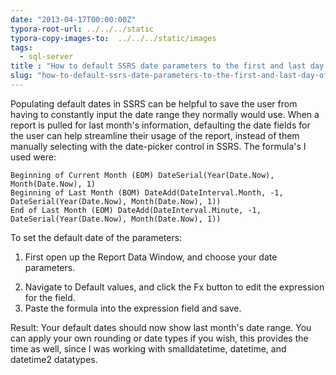 ```yaml
---
date: "2013-04-17T00:00:00Z"
typora-root-url: ../../../static
typora-copy-images-to:  ../../../static/images
tags:
  - sql-server
title : "How to default SSRS date parameters to the first and last day of the the previous month"
slug: "how-to-default-ssrs-date-parameters-to-the-first-and-last-day-of-the-the-previous-month"
---
```


Populating default dates in SSRS can be helpful to save the user from having to constantly input the date range they normally would use. When a report is pulled for last month's information, defaulting the date fields for the user can help streamline their usage of the report, instead of them manually selecting with the date-picker control in SSRS. The formula's I used were:

```ssrs
Beginning of Current Month (EOM) DateSerial(Year(Date.Now), Month(Date.Now), 1)
Beginning of Last Month (BOM) DateAdd(DateInterval.Month, -1, DateSerial(Year(Date.Now), Month(Date.Now), 1))
End of Last Month (EOM) DateAdd(DateInterval.Minute, -1, DateSerial(Year(Date.Now), Month(Date.Now), 1))
```
To set the default date of the parameters:

1.  First open up the Report Data Window, and choose your date parameters.


<!--  -->
2.  Navigate to Default values, and click the Fx button to edit the expression for the field.
3.  Paste the formula into the expression field and save.

Result: Your default dates should now show last month's date range. You can apply your own rounding or date types if you wish, this provides the time as well, since I was working with smalldatetime, datetime, and datetime2 datatypes.
